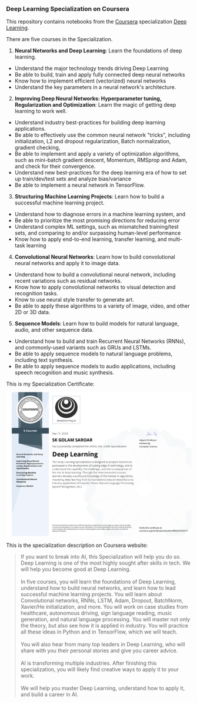 ### Deep Learning Specialization on Coursera

This repository contains notebooks from the [Coursera](https://www.coursera.org/) specialization [Deep Learning](https://www.coursera.org/specializations/deep-learning).

There are five courses in the Specialization.

1. **Neural Networks and Deep Learning**: Learn the foundations of deep learning.
- Understand the major technology trends driving Deep Learning
- Be able to build, train and apply fully connected deep neural networks
- Know how to implement efficient (vectorized) neural networks
- Understand the key parameters in a neural network's architecture.

2. **Improving Deep Neural Networks: Hyperparameter tuning, Regularization and Optimization**: Learn the magic of getting deep learning to work well.  
- Understand industry best-practices for building deep learning applications. 
- Be able to effectively use the common neural network "tricks", including initialization, L2 and dropout regularization, Batch normalization, gradient checking, 
- Be able to implement and apply a variety of optimization algorithms, such as mini-batch gradient descent, Momentum, RMSprop and Adam, and check for their convergence. 
- Understand new best-practices for the deep learning era of how to set up train/dev/test sets and analyze bias/variance
- Be able to implement a neural network in TensorFlow. 

3. **Structuring Machine Learning Projects**: Learn how to build a successful machine learning project.  
- Understand how to diagnose errors in a machine learning system, and 
- Be able to prioritize the most promising directions for reducing error
- Understand complex ML settings, such as mismatched training/test sets, and comparing to and/or surpassing human-level performance
- Know how to apply end-to-end learning, transfer learning, and multi-task learning

4. **Convolutional Neural Networks**: Learn how to build convolutional neural networks and apply it to image data.  
- Understand how to build a convolutional neural network, including recent variations such as residual networks.
- Know how to apply convolutional networks to visual detection and recognition tasks.
- Know to use neural style transfer to generate art.
- Be able to apply these algorithms to a variety of image, video, and other 2D or 3D data.

5. **Sequence Models**: Learn how to build models for natural language, audio, and other sequence data.  
- Understand how to build and train Recurrent Neural Networks (RNNs), and commonly-used variants such as GRUs and LSTMs.
- Be able to apply sequence models to natural language problems, including text synthesis. 
- Be able to apply sequence models to audio applications, including speech recognition and music synthesis.

This is my Specialization Certificate:

![Certificate- Deep Learning Specialization](certificate-deep-learning.jpg)

This is the specialization description on Coursera website:

<blockquote>
    If you want to break into AI, this Specialization will help you do so. Deep Learning is one of the most highly sought after skills in tech. We will help you become good at Deep Learning.<br /><br />In five courses, you will learn the foundations of Deep Learning, understand how to build neural networks, and learn how to lead successful machine learning projects. You will learn about Convolutional networks, RNNs, LSTM, Adam, Dropout, BatchNorm, Xavier/He initialization, and more. You will work on case studies from healthcare, autonomous driving, sign language reading, music generation, and natural language processing. You will master not only the theory, but also see how it is applied in industry. You will practice all these ideas in Python and in TensorFlow, which we will teach.<br /><br />You will also hear from many top leaders in Deep Learning, who will share with you their personal stories and give you career advice.<br /><br />AI is transforming multiple industries. After finishing this specialization, you will likely find creative ways to apply it to your work.<br /><br />We will help you master Deep Learning, understand how to apply it, and build a career in AI.
</blockquote>
